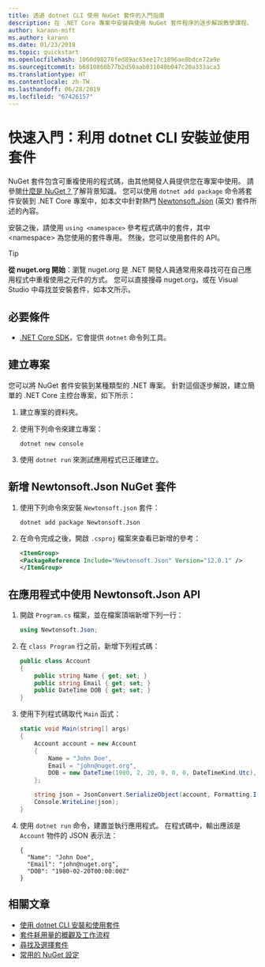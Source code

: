 ```yaml
---
title: 透過 dotnet CLI 使用 NuGet 套件的入門指南
description: 在 .NET Core 專案中安裝與使用 NuGet 套件程序的逐步解說教學課程。
author: karann-msft
ms.author: karann
ms.date: 01/23/2018
ms.topic: quickstart
ms.openlocfilehash: 1060d98278fed89ac63ee17c1896ae8bdce72a9e
ms.sourcegitcommit: b6810860b77b2d50aab031040b047c20a333aca3
ms.translationtype: HT
ms.contentlocale: zh-TW
ms.lasthandoff: 06/28/2019
ms.locfileid: "67426157"
---
```

# <a name="quickstart-install-and-use-a-package-using-the-dotnet-cli"></a>快速入門：利用 dotnet CLI 安裝並使用套件

NuGet 套件包含可重複使用的程式碼，由其他開發人員提供您在專案中使用。 請參閱[什麼是 NuGet？](../What-is-NuGet.md)了解背景知識。 您可以使用 `dotnet add package` 命令將套件安裝到 .NET Core 專案中，如本文中針對熱門 [Newtonsoft.Json](https://www.nuget.org/packages/Newtonsoft.Json/) \(英文\) 套件所述的內容。

安裝之後，請使用 `using <namespace>` 參考程式碼中的套件，其中 \<namespace\> 為您使用的套件專用。 然後，您可以使用套件的 API。

> [!Tip]
> **從 nuget.org 開始**：瀏覽 nuget.org 是 .NET 開發人員通常用來尋找可在自己應用程式中重複使用之元件的方式。 您可以直接搜尋 nuget.org，或在 Visual Studio 中尋找並安裝套件，如本文所示。

## <a name="prerequisites"></a>必要條件

- [.NET Core SDK](https://www.microsoft.com/net/download/)，它會提供 `dotnet` 命令列工具。

## <a name="create-a-project"></a>建立專案

您可以將 NuGet 套件安裝到某種類型的 .NET 專案。 針對這個逐步解說，建立簡單的 .NET Core 主控台專案，如下所示：

1. 建立專案的資料夾。

1. 使用下列命令來建立專案：

    ```cli
    dotnet new console
    ```

1. 使用 `dotnet run` 來測試應用程式已正確建立。

## <a name="add-the-newtonsoftjson-nuget-package"></a>新增 Newtonsoft.Json NuGet 套件

1. 使用下列命令來安裝 `Newtonsoft.json` 套件：

    ```cli
    dotnet add package Newtonsoft.Json
    ```

2. 在命令完成之後，開啟 `.csproj` 檔案來查看已新增的參考：

    ```xml
   <ItemGroup>
    <PackageReference Include="Newtonsoft.Json" Version="12.0.1" />
   </ItemGroup>
    ```

## <a name="use-the-newtonsoftjson-api-in-the-app"></a>在應用程式中使用 Newtonsoft.Json API

1. 開啟 `Program.cs` 檔案，並在檔案頂端新增下列一行：

    ```cs
    using Newtonsoft.Json;
    ```

1. 在 `class Program` 行之前，新增下列程式碼：

    ```cs
    public class Account
    {
        public string Name { get; set; }
        public string Email { get; set; }
        public DateTime DOB { get; set; }
    }
    ```

1. 使用下列程式碼取代 `Main` 函式：

    ```cs
    static void Main(string[] args)
    {
        Account account = new Account
        {
            Name = "John Doe",
            Email = "john@nuget.org",
            DOB = new DateTime(1980, 2, 20, 0, 0, 0, DateTimeKind.Utc),
        };

        string json = JsonConvert.SerializeObject(account, Formatting.Indented);
        Console.WriteLine(json);
    }
    ```

1. 使用 `dotnet run` 命令，建置並執行應用程式。 在程式碼中，輸出應該是 `Account` 物件的 JSON 表示法：

    ```output
    {
      "Name": "John Doe",
      "Email": "john@nuget.org",
      "DOB": "1980-02-20T00:00:00Z"
    }
    ```

## <a name="related-articles"></a>相關文章

- [使用 dotnet CLI 安裝和使用套件](../consume-packages/install-use-packages-dotnet-cli.md)
- [套件耗用量的概觀及工作流程](../consume-packages/overview-and-workflow.md)
- [尋找及選擇套件](../consume-packages/finding-and-choosing-packages.md)
- [常用的 NuGet 設定](../consume-packages/configuring-nuget-behavior.md)
